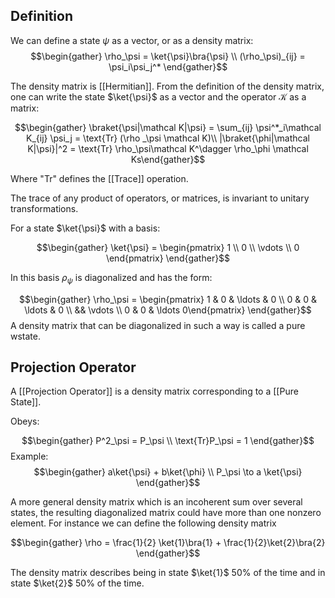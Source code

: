 ## Definition
We can define a state $\psi$ as a vector, or as a density matrix: 
$$\begin{gather} \rho_\psi = \ket{\psi}\bra{\psi} \\ (\rho_\psi)_{ij} = \psi_i\psi_j^* \end{gather}$$

The density matrix is [[Hermitian]]. From the definition of the density matrix, one can write the state $\ket{\psi}$ as a vector and the operator $\mathcal K$ as a matrix: 

$$\begin{gather} \braket{\psi|\mathcal K|\psi} = \sum_{ij} \psi^*_i\mathcal K_{ij} \psi_j = \text{Tr} (\rho _\psi \mathcal K)\\ |\braket{\phi|\mathcal K|\psi}|^2 = \text{Tr} \rho_\psi\mathcal K^\dagger \rho_\phi \mathcal Ks\end{gather}$$

Where "Tr" defines the [[Trace]] operation. 

The trace of any product of operators, or matrices, is invariant to unitary transformations.

For a state $\ket{\psi}$ with a basis: 

$$\begin{gather} \ket{\psi} = \begin{pmatrix} 1 \\ 0 \\ \vdots \\ 0 \end{pmatrix} \end{gather}$$

In this basis $\rho_\psi$ is diagonalized and has the form: 

$$\begin{gather} \rho_\psi = \begin{pmatrix} 1 & 0 & \ldots & 0 \\ 0  & 0 & \ldots & 0  \\ && \vdots \\ 0 & 0 & \ldots 0\end{pmatrix} \end{gather}$$
A density matrix that can be diagonalized in such a way is called a pure wstate.
## Projection Operator

A [[Projection Operator]] is a density matrix corresponding to a [[Pure State]]. 

Obeys: 

$$\begin{gather} P^2_\psi = P_\psi \\ \text{Tr}P_\psi = 1 \end{gather}$$
Example: $$\begin{gather} a\ket{\psi} + b\ket{\phi} \\ P_\psi \to a \ket{\psi} \end{gather}$$

A more general density matrix which is an incoherent sum over several states, the resulting diagonalized matrix could have more than one nonzero element. For instance we can define the following density matrix 

$$\begin{gather} \rho = \frac{1}{2} \ket{1}\bra{1} + \frac{1}{2}\ket{2}\bra{2} \end{gather}$$

The density matrix describes being in state $\ket{1}$ 50% of the time and in state $\ket{2}$ 50% of the time. 